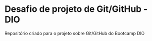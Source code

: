 # Desafio de projeto de Git/GitHub - DIO
Repositório criado para o projeto sobre Git/GitHub do Bootcamp DIO 
